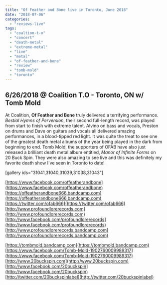 ```yaml
---
title: "Of Feather and Bone live in Toronto, June 2018"
date: "2018-07-06"
categories: 
  - "reviews-live"
tags: 
  - "coaltion-t-o"
  - "concert"
  - "death-metal"
  - "extreme-metal"
  - "live"
  - "metal"
  - "of-feather-and-bone"
  - "review"
  - "tomb-mold"
  - "toronto"
---
```


## 6/26/2018 @ Coalition T.O - Toronto, ON w/ Tomb Mold

At Coalition, **Of Feather and Bone** truly delivered a terrifying performance. _Bestial Hymns of Perversion_, their second full-length record, was played from start to finish with extreme talent. Alvino on bass and vocals, Preston on drums and Dave on guitars and vocals all delivered amazing performances, in a blood-tipped red light. It was quite the treat to see one of the greatest death metal albums of the year being played in the dark from beginning to end. Tomb Mold, the supporters of OFAB have also just released a brilliant death metal album entitled, _Manor of Infinite Forms_ on 20 Buck Spin. They were also amazing to see live and this was definitely my favorite death show I've seen in Toronto to date!

\[gallery ids="31041,31040,31039,31038,31043"\]

[https://www.facebook.com/offeatherandbone](https://www.facebook.com/offeatherandbone) [https://offeatherandbone666.bandcamp.com](https://offeatherandbone666.bandcamp.com) [https://twitter.com/ofab666](https://twitter.com/ofab666) [http://www.profoundlorerecords.com](http://www.profoundlorerecords.com) [http://www.facebook.com/profoundlorerecords](http://www.facebook.com/profoundlorerecords) [http://www.profoundlorerecords.bandcamp.com](http://www.profoundlorerecords.bandcamp.com)

[https://tombmold.bandcamp.com](https://tombmold.bandcamp.com) [https://www.facebook.com/Tomb-Mold-1902760009989317](https://www.facebook.com/Tomb-Mold-1902760009989317) [http://www.20buckspin.com](http://www.20buckspin.com) [http://www.facebook.com/20buckspin](http://www.facebook.com/20buckspin) [http://twitter.com/20buckspinlabel](http://twitter.com/20buckspinlabel)
